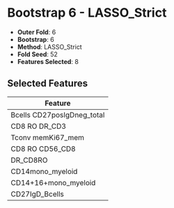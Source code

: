 # Bootstrap 6 - LASSO_Strict

- **Outer Fold**: 6
- **Bootstrap**: 6
- **Method**: LASSO_Strict
- **Fold Seed**: 52
- **Features Selected**: 8

## Selected Features

| Feature |
|---------|
| Bcells CD27posIgDneg_total |
| CD8 RO DR_CD3 |
| Tconv memKi67_mem |
| CD8 RO CD56_CD8 |
| DR_CD8RO |
| CD14mono_myeloid |
| CD14+16+mono_myeloid |
| CD27IgD_Bcells |
